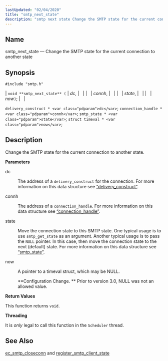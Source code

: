 ```yaml
---
lastUpdated: "02/04/2020"
title: "smtp_next_state"
description: "smtp next state Change the SMTP state for the current connection to another state void smtp next state dc connh state now delivery construct dc connection handle connh smtp state state struct timeval now Change the SMTP state for the current connection to another state dc The address of a..."
---
```


<a name="apis.smtp_next_state"></a> 
## Name

smtp_next_state — Change the SMTP state for the current connection to another state

## Synopsis

`#include "smtp.h"`

| `void **smtp_next_state** (` | <var class="pdparam">dc</var>, |   |
|   | <var class="pdparam">connh</var>, |   |
|   | <var class="pdparam">state</var>, |   |
|   | <var class="pdparam">now</var>`)`; |   |

`delivery_construct * <var class="pdparam">dc</var>`;
`connection_handle * <var class="pdparam">connh</var>`;
`smtp_state * <var class="pdparam">state</var>`;
`struct timeval * <var class="pdparam">now</var>`;<a name="idp62057072"></a> 
## Description

Change the SMTP state for the current connection to another state.

**<a name="idp62058320"></a> Parameters**

<dl class="variablelist">

<dt>dc</dt>

<dd>

The address of a `delivery_construct` for the connection. For more information on this data structure see [“delivery_construct”](/momentum/3/3-api/structs-delivery-construct).

</dd>

<dt>connh</dt>

<dd>

The address of a `connection_handle`. For more information on this data structure see [“connection_handle”](/momentum/3/3-api/structs-connection-handle).

</dd>

<dt>state</dt>

<dd>

Move the connection state to this SMTP state. One typical usage is to use `smtp_get_state` as an argument. Another typical usage is to pass the `NULL` pointer. In this case, then move the connection state to the next (default) state. For more information on this data structure see [“smtp_state”](/momentum/3/3-api/structs-smtp-state).

</dd>

<dt>now</dt>

<dd>

A pointer to a timeval struct, which may be NULL.

**Configuration Change. ** Prior to version 3.0, NULL was not an allowed value.

</dd>

</dl>

**<a name="idp62072480"></a> Return Values**

This function returns `void`.

**<a name="idp62073840"></a> Threading**

It is *only* legal to call this function in the `Scheduler` thread.

<a name="idp62075824"></a> 
## See Also

[ec_smtp_closeconn](/momentum/3/3-api/apis-ec-smtp-closeconn) and [register_smtp_client_state](/momentum/3/3-api/apis-register-smtp-client-state)